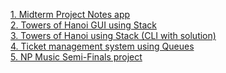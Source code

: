 [1. Midterm Project Notes app](https://github.com/lucifron28/Notes-App-CP103-MidtermProject)<br>
[2. Towers of Hanoi GUI using Stack](https://github.com/lucifron28/Towers-of-Hanoi-GUI)<br>
[3. Towers of Hanoi using Stack (CLI with solution)](https://github.com/lucifron28/Towers-of-Hanoi-CLI-with-solution)<br>
[4. Ticket management system using Queues](https://github.com/lucifron28/Ticket-Management-System-Using-Queue-Data-Structure)<br>
[5. NP Music Semi-Finals project](https://github.com/lucifron28/CP103-Semi-Finals-Project-NPMusic)<br>